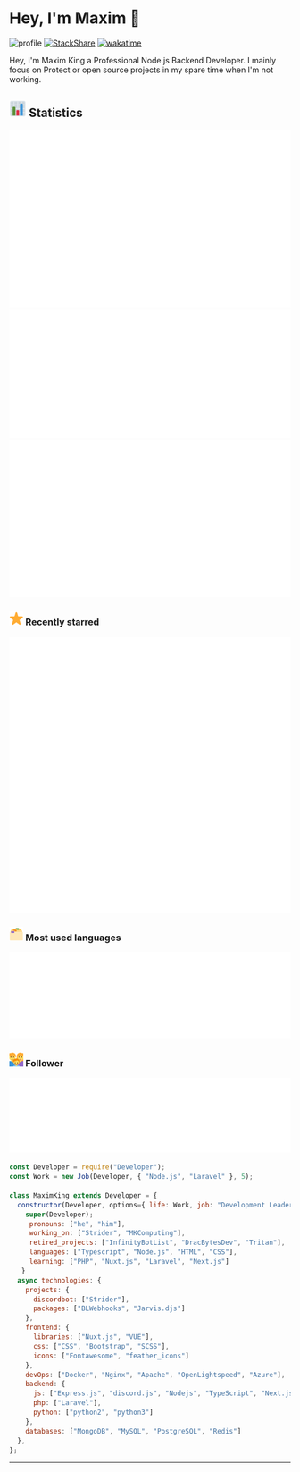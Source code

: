 # Hey, I'm Maxim 👋

![profile](https://img.shields.io/github/followers/maximking1.svg?style=social&label=Follow&maxAge=2592000)
[![StackShare](http://img.shields.io/badge/tech-stack-0690fa.svg?style=flat)](https://stackshare.io/MaximKing19/my-stack)
[![wakatime](https://wakatime.com/badge/user/62a2f1b5-48cb-4909-b788-311536b59a9b.svg)](https://wakatime.com/@62a2f1b5-48cb-4909-b788-311536b59a9b)

Hey, I'm Maxim King a Professional Node.js Backend Developer. I mainly focus on Protect or open source projects in my spare time when I'm not working.

## <img alt="emoji" src="https://raw.githubusercontent.com/twitter/twemoji/master/assets/svg/1f4ca.svg" height="30em"> Statistics
<img src="https://github.com/MaximKing1/MaximKing1/blob/main/.cache/stats-base.svg">

<img src="https://github.com/MaximKing1/MaximKing1/blob/main/.cache/stats-commits-iso.svg">

<img src="https://github.com/MaximKing1/MaximKing1/blob/main/.cache/stats-issues-prs.svg">

### <img alt="emoji" src="https://raw.githubusercontent.com/twitter/twemoji/master/assets/svg/2b50.svg" height="25em"> Recently starred
<img src="https://github.com/MaximKing1/MaximKing1/blob/main/.cache/stats-stars.svg">

### <img alt="emoji" src="https://raw.githubusercontent.com/twitter/twemoji/master/assets/svg/1f5c2.svg" height="25em"> Most used languages
<img src="https://github.com/MaximKing1/MaximKing1/blob/main/.cache/stats-languages.svg">

### <img alt="emoji" src="https://raw.githubusercontent.com/twitter/twemoji/master/assets/svg/1f46a.svg" height="25em"> Follower
<img src="https://github.com/MaximKing1/MaximKing1/blob/main/.cache/stats-follower.svg">

```js
const Developer = require("Developer");
const Work = new Job(Developer, { "Node.js", "Laravel" }, 5);

class MaximKing extends Developer = {
  constructor(Developer, options={ life: Work, job: "Development Leadership" }) {
    super(Developer);
     pronouns: ["he", "him"],
     working_on: ["Strider", "MKComputing"],
     retired_projects: ["InfinityBotList", "DracBytesDev", "Tritan"],
     languages: ["Typescript", "Node.js", "HTML", "CSS"],
     learning: ["PHP", "Nuxt.js", "Laravel", "Next.js"]
   }
  async technologies: {
    projects: {
      discordbot: ["Strider"],
      packages: ["BLWebhooks", "Jarvis.djs"]
    },
    frontend: {
      libraries: ["Nuxt.js", "VUE"],
      css: ["CSS", "Bootstrap", "SCSS"],
      icons: ["Fontawesome", "feather_icons"]
    },
    devOps: ["Docker", "Nginx", "Apache", "OpenLightspeed", "Azure"],
    backend: {
      js: ["Express.js", "discord.js", "Nodejs", "TypeScript", "Next.js"],
      php: ["Laravel"],
      python: ["python2", "python3"]
    },
    databases: ["MongoDB", "MySQL", "PostgreSQL", "Redis"]
  },
};
```

---

